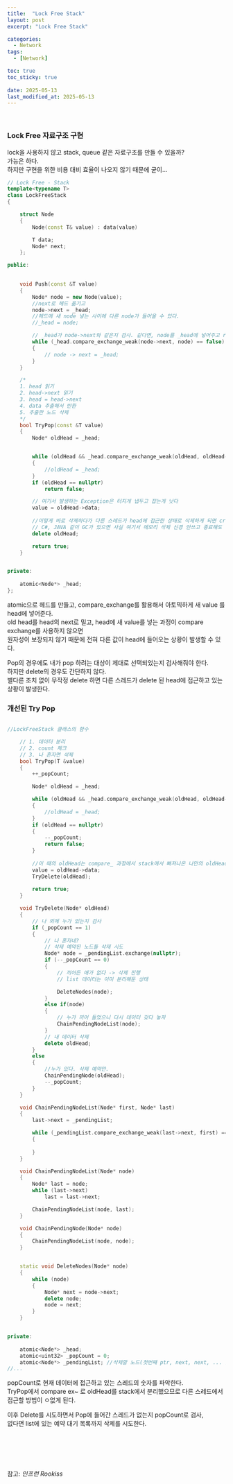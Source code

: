 ```yaml
---
title:  "Lock Free Stack"
layout: post
excerpt: "Lock Free Stack"

categories:
  - Network
tags:
  - [Network]

toc: true
toc_sticky: true
 
date: 2025-05-13
last_modified_at: 2025-05-13
---
```


<br>

### Lock Free 자료구조 구현

lock을 사용하지 않고 stack, queue 같은 자료구조를 만들 수 있을까?  
가능은 하다.  
하지만 구현을 위한 비용 대비 효율이 나오지 않기 때문에 굳이...  


```cpp
// Lock Free - Stack 
template<typename T>
class LockFreeStack
{

	struct Node
	{
		Node(const T& value) : data(value)

		T data;
		Node* next;
	};

public:
	

	void Push(const &T value)
	{
		Node* node = new Node(value);
		//next로 헤드 옮기고
		node->next = _head;
		//헤드에 새 node 넣는 사이에 다른 node가 들어올 수 있다.
		//_head = node;

		// _head가 node->next와 같은지 검사. 같다면, node를 _head에 넣어주고 return true. => 이걸 atmoic하게 해주는게 compare_exchange~
		while (_head.compare_exchange_weak(node->next, node) == false)
		{
			// node -> next = _head;
		}
	}

	/*
	1. head 읽기
	2. head->next 읽기
	3. head = head->next
	4. data 추출해서 반환
	5. 추출한 노드 삭제
	*/
	bool TryPop(const &T value)
	{
		Node* oldHead = _head;


		while (oldHead && _head.compare_exchange_weak(oldHead, oldHead->next) == false)
		{
			//oldHead = _head;
		}
		if (oldHead == nullptr) 
			return false;

		// 여기서 발생하는 Exception은 터지게 냅두고 잡는게 낫다
		value = oldHead->data;
		
		//이렇게 바로 삭제하다가 다른 스레드가 head에 접근한 상태로 삭제하게 되면 crash
		// C#, JAVA 같이 GC가 있으면 사실 여기서 메모리 삭제 신경 안쓰고 종료해도 됨. 
		delete oldHead;

		return true;
	}


private:
	
	atomic<Node*> _head;
};
```
atomic으로 헤드를 만들고, compare_exchange를 활용해서 아토믹하게 새 value 를 head에 넣어준다.  
old head를 head의 next로 밀고, head에 새 value를 넣는 과정이 compare exchange를 사용하지 않으면  
원자성이 보장되지 않기 때문에 전혀 다른 값이 head에 들어오는 상황이 발생할 수 있다.  

Pop의 경우에도 내가 pop 하려는 대상이 제대로 선택되었는지 검사해줘야 한다.  
하지만 delete의 경우도 간단하지 않다.  
별다른 조치 없이 무작정 delete 하면 다른 스레드가 delete 된 head에 접근하고 있는 상황이 발생한다.  


### 개선된 Try Pop

```cpp

//LockFreeStack 클래스의 함수

	// 1. 데이터 분리
	// 2. count 체크 
	// 3. 나 혼자면 삭제
	bool TryPop(T &value)
	{
		++_popCount;

		Node* oldHead = _head;

		while (oldHead && _head.compare_exchange_weak(oldHead, oldHead->next) == false)
		{
			//oldHead = _head;
		}
		if (oldHead == nullptr)
		{
			--_popCount;
			return false;
		}
			
		//이 때의 oldHead는 compare_ 과정에서 stack에서 빠져나온 나만의 oldHead
		value = oldHead->data;
		TryDelete(oldHead);
		
		return true;
	}

	void TryDelete(Node* oldHead)
	{
		// 나 외에 누가 있는지 검사  
		if (_popCount == 1)
		{
			// 나 혼자네?
			// 삭제 예약된 노드들 삭제 시도
			Node* node = _pendingList.exchange(nullptr);
			if (--_popCount == 0)
			{
				// 끼어든 애가 없다 -> 삭제 진행 
				// list 데이터는 이미 분리해둔 상태 

				DeleteNodes(node);
			}
			else if(node)
			{
				// 누가 끼어 들었으니 다시 데이터 갖다 놓자 
				ChainPendingNodeList(node);
			}
			// 내 데이터 삭제 
			delete oldHead;
		}
		else 
		{
			//누가 있다. 삭제 예약만. 
			ChainPendingNode(oldHead);
			--_popCount;
		}
	}

	void ChainPendingNodeList(Node* first, Node* last)
	{
		last->next = _pendingList;

		while (_pendingList.compare_exchange_weak(last->next, first) == false)
		{
			
		}
	}

	void ChainPendingNodeList(Node* node)
	{
		Node* last = node;
		while (last->next)
			last = last->next;

		ChainPendingNodeList(node, last);
	}

	void ChainPendingNode(Node* node)
	{
		ChainPendingNodeList(node, node);
	}


	static void DeleteNodes(Node* node)
	{
		while (node)
		{
			Node* next = node->next;
			delete node;
			node = next;
		}
	}


private:
	
	atomic<Node*> _head;
	atomic<uint32> _popCount = 0;
	atomic<Node*> _pendingList; //삭제할 노드(첫번째 ptr, next, next, ... )
//...
```

popCount로 현재 데이터에 접근하고 있는 스레드의 숫자를 파악한다.  
TryPop에서 compare ex~ 로 oldHead를 stack에서 분리했으므로 다른 스레드에서 접근할 방법이 ㅇ없게 된다.   

이후 Delete를 시도하면서 Pop에 들어간 스레드가 없는지 popCount로 검사,  
없다면 list에 있는 예약 대기 목록까지 삭제를 시도한다.  

<br>
<br>
<br>
<br>

참고: _인프런 Rookiss_